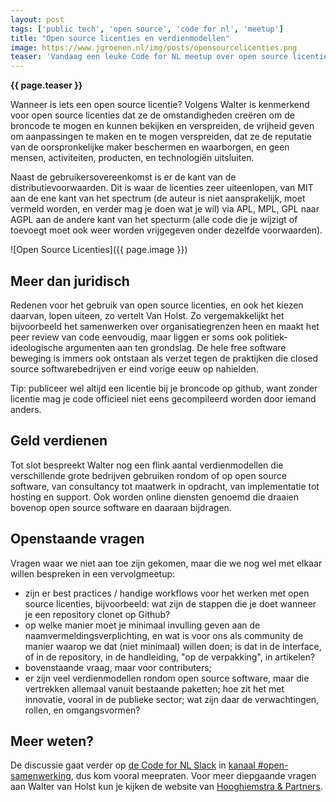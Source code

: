 ```yaml
---
layout: post
tags: ['public tech', 'open source', 'code for nl', 'meetup']
title: "Open source licenties en verdienmodellen"
image: https://www.jgroenen.nl/img/posts/opensourcelicenties.png
teaser: 'Vandaag een leuke Code for NL meetup over open source licenties en verdienmodellen. Walter van Holst van Hooghiemstra en partners vertelde over de verschillende, ook niet juridische, aspecten van deze licenties, waarna er ruimte was voor vragen.'
---
```

<strong>{{ page.teaser }}</strong>

Wanneer is iets een open source licentie? Volgens Walter is kenmerkend voor open source licenties dat ze de omstandigheden creëren om de broncode te mogen en kunnen bekijken en verspreiden, de vrijheid geven om aanpassingen te maken en te mogen verspreiden, dat ze de reputatie van de oorspronkelijke maker beschermen en waarborgen, en geen mensen, activiteiten, producten, en technologiën uitsluiten.

Naast de gebruikersovereenkomst is er de kant van de distributievoorwaarden. Dit is waar de licenties zeer uiteenlopen, van MIT aan de ene kant van het spectrum (de auteur is niet aansprakelijk, moet vermeld worden, en verder mag je doen wat je wil) via APL, MPL, GPL naar AGPL aan de andere kant van het specturm (alle code die je wijzigt of toevoegt moet ook weer worden vrijgegeven onder dezelfde voorwaarden).

![Open Source Licenties]({{ page.image }})

## Meer dan juridisch

Redenen voor het gebruik van open source licenties, en ook het kiezen daarvan, lopen uiteen, zo vertelt Van Holst. Zo vergemakkelijkt het bijvoorbeeld het samenwerken over organisatiegrenzen heen en maakt het peer review van code eenvoudig, maar liggen er soms ook politiek-ideologische argumenten aan ten grondslag. De hele free software beweging is immers ook ontstaan als verzet tegen de praktijken die closed source softwarebedrijven er eind vorige eeuw op nahielden.

Tip: publiceer wel altijd een licentie bij je broncode op github, want zonder licentie mag je code officieel niet eens gecompileerd worden door iemand anders.

## Geld verdienen

Tot slot bespreekt Walter nog een flink aantal verdienmodellen die verschillende grote bedrijven gebruiken rondom of op open source software, van consultancy tot maatwerk in opdracht, van implementatie tot hosting en support. Ook worden online diensten genoemd die draaien bovenop open source software en daaraan bijdragen.

## Openstaande vragen

Vragen waar we niet aan toe zijn gekomen, maar die we nog wel met elkaar willen bespreken in een vervolgmeetup:

- zijn er best practices / handige workflows voor het werken met open source licenties, bijvoorbeeld: wat zijn de stappen die je doet wanneer je een repository clonet op Github?
- op welke manier moet je minimaal invulling geven aan de naamvermeldingsverplichting, en wat is voor ons als community de manier waarop we dat (niet minimaal) willen doen; is dat in de interface, of in de repository, in de handleiding, "op de verpakking", in artikelen?
- bovenstaande vraag, maar voor contributers;
- er zijn veel verdienmodellen rondom open source software, maar die vertrekken allemaal vanuit bestaande paketten; hoe zit het met innovatie, vooral in de publieke sector; wat zijn daar de verwachtingen, rollen, en omgangsvormen?

## Meer weten?

De discussie gaat verder op [de Code for NL Slack](https://praatmee.codefor.nl) in <a href="https://codefornl.slack.com/archives/C01L2643G3W">kanaal #open-samenwerking</a>, dus kom vooral meepraten. Voor meer diepgaande vragen aan Walter van Holst kun je kijken de website van [Hooghiemstra & Partners](https://hooghiemstra-en-partners.nl/employee/walter-van-holst/).